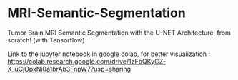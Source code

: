 # MRI-Semantic-Segmentation
Tumor Brain MRI Semantic Segmentation with the U-NET Architecture, from scratch! (with Tensorflow)

Link to the jupyter notebook in google colab, for better visualization :
https://colab.research.google.com/drive/1zFbQKyGZ-X_uCjOpxNi0a1brAb3FnpW7?usp=sharing

